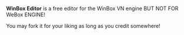 **WinBox Editor** is a free editor for the WinBox VN engine
BUT NOT FOR WeBox ENGINE!

You may fork it for your liking as long as you credit somewhere!
